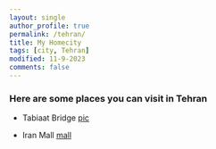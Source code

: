 ```yaml
---
layout: single
author_profile: true
permalink: /tehran/
title: My Homecity
tags: [city, Tehran]
modified: 11-9-2023
comments: false
---
```


### Here are some places you can visit in Tehran

- Tabiaat Bridge
[pic](https://images.app.goo.gl/fv3Cs86QRU5DMqbw6)

- Iran Mall
[mall](assets/images/arefe/mall.jpg)



